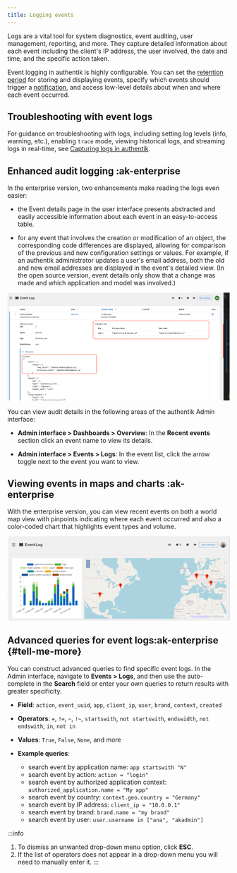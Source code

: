 ```yaml
---
title: Logging events
---
```


Logs are a vital tool for system diagnostics, event auditing, user management, reporting, and more. They capture detailed information about each event including the client's IP address, the user involved, the date and time, and the specific action taken.

Event logging in authentik is highly configurable. You can set the [retention period](./index.md#event-retention-and-forwarding) for storing and displaying events, specify which events should trigger a [notification](./notifications.md), and access low-level details about when and where each event occurred.

## Troubleshooting with event logs

For guidance on troubleshooting with logs, including setting log levels (info, warning, etc.), enabling `trace` mode, viewing historical logs, and streaming logs in real-time, see [Capturing logs in authentik](../../troubleshooting/logs.mdx).

## Enhanced audit logging :ak-enterprise

In the enterprise version, two enhancements make reading the logs even easier:

- the Event details page in the user interface presents abstracted and easily accessible information about each event in an easy-to-access table.

- for any event that involves the creation or modification of an object, the corresponding code differences are displayed, allowing for comparison of the previous and new configuration settings or values. For example, if an authentik administrator updates a user's email address, both the old and new email addresses are displayed in the event's detailed view. (In the open source version, event details only show that a change was made and which application and model was involved.)

![](./events-diffs.png)

You can view audit details in the following areas of the authentik Admin interface:

- **Admin interface > Dashboards > Overview**: In the **Recent events** section click an event name to view its details.

- **Admin interface > Events > Logs**: In the event list, click the arrow toggle next to the event you want to view.

## Viewing events in maps and charts :ak-enterprise

With the enterprise version, you can view recent events on both a world map view with pinpoints indicating where each event occurred and also a color-coded chart that highlights event types and volume.

![](./event-map-chart.png)

## Advanced queries for event logs:ak-enterprise {#tell-me-more}

You can construct advanced queries to find specific event logs. In the Admin interface, navigate to **Events > Logs**, and then use the auto-complete in the **Search** field or enter your own queries to return results with greater specificity.

- **Field**: `action`, `event_uuid`, `app`, `client_ip`, `user`, `brand`, `context`, `created`

- **Operators**: `=`, `!=`, `~`, `!~`, `startswith`, `not startswith`, `endswidth`, `not endswith`, `in`, `not in`

- **Values**: `True`, `False`, `None`, and more

- **Example queries**:
    - search event by application name: `app startswith "N"`
    - search event by action: `action = "login"`
    - search event by authorized application context: `authorized_application.name = "My app"`
    - search event by country: `context.geo.country = "Germany"`
    - search event by IP address: `client_ip = "10.0.0.1"`
    - search event by brand: `brand.name = "my brand"`
    - search event by user: `user.username in ["ana", "akadmin"]`

:::info

1. To dismiss an unwanted drop-down menu option, click **ESC**.
2. If the list of operators does not appear in a drop-down menu you will need to manually enter it.
   :::
